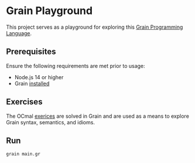 # Grain Playground

This project serves as a playground for exploring this [Grain Programming Language](https://grain-lang.org/).

## Prerequisites

Ensure the following requirements are met prior to usage:

- Node.js 14 or higher
- Grain [installed](https://grain-lang.org/docs/getting_grain)

## Exercises

The OCmal [exerices](https://ocaml.org/problems) are solved in Grain and are used as a means to explore Grain syntax, semantics, and idioms.

## Run

```
grain main.gr
```
